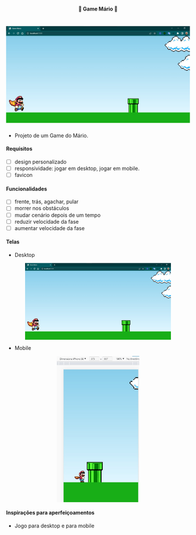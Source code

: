 <h4 align="center"> 
	🚧 Game Mário 🚀
</h4>

<h1 align="center">
    <img alt="game-mario" title="#game-mario" src="./.github/desktop-1.jpg" />
</h1>

- Projeto de um Game do Mário.

#### Requisitos

- [ ] design personalizado
- [ ] responsividade: jogar em desktop, jogar em mobile.
- [ ] favicon

#### Funcionalidades

- [ ] frente, trás, agachar, pular
- [ ] morrer nos obstáculos
- [ ] mudar cenário depois de um tempo
- [ ] reduzir velocidade da fase
- [ ] aumentar velocidade da fase

#### Telas

- Desktop

<p align="center" style="display: flex; align-items: flex-start; justify-content: center;">
    <img alt="game-mario" title="#game-mario" src="./.github/desktop-1.jpg" width="400px"/>
</p>

- Mobile

<p align="center" style="display: flex; align-items: flex-start; justify-content: center;">
    <img alt="game-mario" title="#game-mario" src="./.github/mobile-1.jpg" height="400px"/>
</p>

#### Inspirações para aperfeiçoamentos  

- Jogo para desktop e para mobile